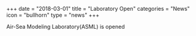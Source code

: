 +++
date = "2018-03-01"
title = "Laboratory Open"
categories = "News"
icon = "bullhorn"
type = "news"
+++

Air-Sea Modeling Laboratory(ASML) is opened
